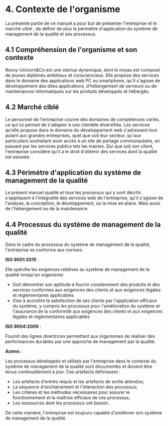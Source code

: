 # 4. Contexte de l'organisme

  La présente partie de ce manuel a pour but de présenter l'entreprise et le marché ciblé ; de définir de plus le périmètre d'application du système de management de la qualité et ses processus.


## 4.1 Compréhension de l'organisme et son contexte
  Roxxy-Unicorn&Co est une startup dynamique, dont le noyau est composé de jeunes diplômés ambitieux et consciencieux.
Elle propose des services dans le domaine des applications web PC ou smartphone, qu'il s'agisse de développement des dites applications, d'hébergement de serveurs ou de maintenances informatiques sur les produits développés et hébergés.


## 4.2 Marché ciblé
  Le personnel de l'entreprise couvre des domaines de compétences variés, ce qui lui permet de s'adapter à une clientèle diversifiée.
Les services qu'elle propose dans le domaine du développement web s'adressent tout autant aux grandes entreprises, quel que soit leur secteur, qu'aux particuliers souhaitant avoir accès à un site de partage communautaire, en passant par les services publics tels les mairies.
Qui que soit son client, l'entreprise considère qu'il a le droit d'obtenir des services dont la qualité est assurée.


## 4.3 Périmètre d'application du système de management de la qualité
  Le présent manuel qualité et tous les processus qui y sont décrits s'appliquent à l'intégralité des services web de l'entreprise, qu'il s'agisse de l'analyse, la conception, le développement, ou la mise en place. Mais aussi de l'hébergement ou de la maintenance.


## 4.4 Processus du système de management de la qualité
Dans le cadre du processus du système de management de la qualité, l'entreprise se conforme aux normes:

**ISO 9001:2015** :

Elle spécifie les exigences relatives au système de management de la qualité lorsqu'un organisme:

  * Doit démontrer son aptitude à fournir constamment des produits et des services conformes aux exigences des clients et aux exigences légales et réglementaires applicables
  * Vise à accroître la satisfaction de ses clients par l'application efficace du système, y compris les processus pour l'amélioration du système et l'assurance de la conformité aux exigences des clients et aux exigences légales et réglementaires applicables

**ISO 9004:2009** :

Fournit des lignes directrices permettant aux organismes de réaliser des performances durables par une approche de management par la qualité.

**Autres** :

Les processus développés et utilisés par l'entreprise dans le contexte du système de management de la qualité sont documentés et doivent être tenus continuellement à jour.
Ces artefacts définissent :
* Les artefacts d'entrés requis et les artefacts de sortie attendus;
* La séquence d'enchainement et l'interaction des processus;
* Les critères et les méthodes nécessaires pour assurer le fonctionnement et la maîtrise efficace de ces processus;
* Les ressources dont les processus ont besoin.

De cette manière, l'entreprise est toujours capable d'améliorer son système de management de la qualité.
